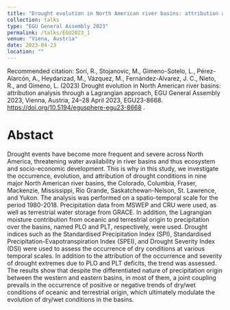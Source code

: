 ```yaml
---
title: "Drought evolution in North American river basins: attribution analysis through a Lagrangian approach"
collection: talks
type: "EGU General Assembly 2023"
permalink: /talks/EGU2023_1
venue: "Viena, Austria"
date: 2023-04-23
location: ""
---
```


Recommended citation: Sorí, R., Stojanovic, M., Gimeno-Sotelo, L., Pérez-Alarcón, A., Heydarizad, M., Vázquez, M., Fernández-Alvarez, J. C., Nieto, R., and Gimeno, L. (2023) Drought evolution in North American river basins: attribution analysis through a Lagrangian approach, EGU General Assembly 2023, Vienna, Austria, 24–28 April 2023, EGU23-8668.   <a href="[https://doi.org/10.5194/egusphere-egu23-9014](https://doi.org/10.5194/egusphere-egu23-8668)" target="blank"> https://doi.org/10.5194/egusphere-egu23-8668 </a>. 


# Abstact
Drought events have become more frequent and severe across North America, threatening water availability in river basins and thus ecosystem and socio-economic development. This is why in this study, we investigate the occurrence, evolution, and attribution of drought conditions in nine major North American river basins, the Colorado, Columbia, Fraser, Mackenzie, Mississippi, Rio Grande, Saskatchewan-Nelson, St. Lawrence, and Yukon. The analysis was performed on a spatio-temporal scale for the period 1980-2018. Precipitation data from MSWEP and CRU were used, as well as terrestrial water storage from GRACE. In addition, the Lagrangian moisture contribution from oceanic and terrestrial origin to precipitation over the basins, named PLO and PLT, respectively, were used. Drought indices such as the Standardised Precipitation Index (SPI), Standardised Precipitation-Evapotranspiration Index (SPEI), and Drought Severity Index (DSI) were used to assess the occurrence of dry conditions at various temporal scales. In addition to the attribution of the occurrence and severity of drought extremes due to PLO and PLT deficits, the trend was assessed. The results show that despite the differentiated nature of precipitation origin between the western and eastern basins, in most of them, a joint coupling prevails in the occurrence of positive or negative trends of dry/wet conditions of oceanic and terrestrial origin, which ultimately modulate the evolution of dry/wet conditions in the basins.  
